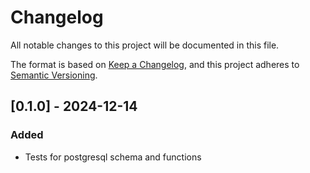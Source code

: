 # Changelog
All notable changes to this project will be documented in this file.

The format is based on [Keep a Changelog](https://keepachangelog.com/en/1.0.0/),
and this project adheres to [Semantic Versioning](https://semver.org/spec/v2.0.0.html).

## [0.1.0] - 2024-12-14
### Added
- Tests for postgresql schema and functions

[0.0.0]: https://github.com/penny-vault/pv-api/releases/tag/v0.1.0
